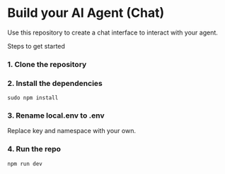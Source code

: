 # Build your AI Agent (Chat)
 
 Use this repository to create a chat interface to interact with your agent.

 Steps to get started 

 ### 1. Clone the repository

 ### 2. Install the dependencies

 `sudo npm install`

 ### 3. Rename local.env to .env

 Replace key and namespace with your own.

 ### 4. Run the repo

 `npm run dev`
